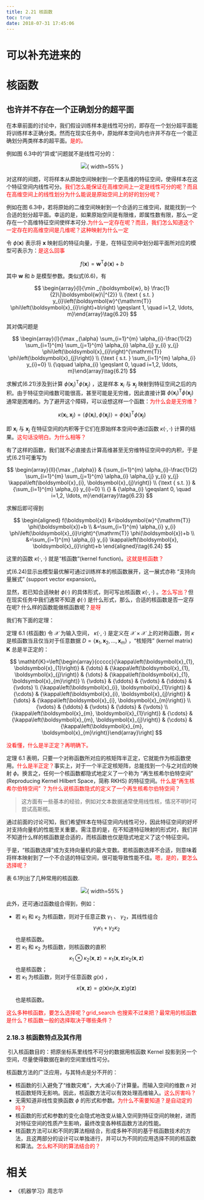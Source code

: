 ```yaml
---
title: 2.21 核函数
toc: true
date: 2018-07-31 17:45:06
---
```


# 可以补充进来的

# 核函数

## 也许并不存在一个正确划分的超平面

在本章前面的讨论中，我们假设训练样本是线性可分的，即存在一个划分超平面能将训练样本正确分类。然而在现实任务中，原始样本空间内也许并不存在一个能正确划分两类样本的超平面。<span style="color:red;">是的。</span>

例如图 6.3中的“异或”问题就不是线性可分的：

<center>

![](http://images.iterate.site/blog/image/180627/FGa4JJDlEk.png?imageslim){ width=55% }


</center>

对这样的间题，可将样本从原始空间映射到一个更高维的特征空间，使得样本在这个特征空间内线性可分。<span style="color:red;">我们怎么能保证在高维空间上一定是线性可分的呢？而且在高维空间上的线性划分为什么能说是原始空间上的好的划分呢？</span>

例如在图 6.3中，若将原始的二维空间映射到一个合适的三维空间，就能找到一个合适的划分超平面。幸运的是，如果原始空间是有限维，即属性数有限，那么一定存在一个高维特征空间使样本可分.<span style="color:red;">为什么一定存在呢？而且，我们怎么知道这个一定存在的高维空间是几维呢？这种映射为什么一定</span>

令 $\phi(\boldsymbol{x})$ 表示将 $\boldsymbol{x}$ 映射后的特征向量，于是，在特征空间中划分超平面所对应的模型可表示为：<span style="color:red;">是这么回事</span>

$$
f(\boldsymbol{x})=\boldsymbol{w}^{\mathrm{T}} \phi(\boldsymbol{x})+b\tag{6.19}
$$

其中 $\boldsymbol{w}$ 和 $b$ 是模型参数。类似式(6.6)，有

$$
\begin{array}{l}{\min _{\boldsymbol{w}, b} \frac{1}{2}\|\boldsymbol{w}\|^{2}} \\ {\text { s.t. } y_{i}\left(\boldsymbol{w}^{\mathrm{T}} \phi\left(\boldsymbol{x}_{i}\right)+b\right) \geqslant 1, \quad i=1,2, \ldots, m}\end{array}\tag{6.20}
$$

其对偶问题是

$$
\begin{array}{l}{\max _{\alpha} \sum_{i=1}^{m} \alpha_{i}-\frac{1}{2} \sum_{i=1}^{m} \sum_{j=1}^{m} \alpha_{i} \alpha_{j} y_{i} y_{j} \phi\left(\boldsymbol{x}_{i}\right)^{\mathrm{T}} \phi\left(\boldsymbol{x}_{j}\right)} \\ {\text { s.t. } \sum_{i=1}^{m} \alpha_{i} y_{i}=0} \\ {\qquad \alpha_{i} \geqslant 0, \quad i=1,2, \ldots, m}\end{array}\tag{6.21}
$$

求解式(6.21)涉及到计算 $\phi\left(\boldsymbol{x}_{i}\right)^{\mathrm{T}} \phi\left(\boldsymbol{x}_{j}\right)$ ，这是样本 $\boldsymbol{x}_{i}$ 与 $\boldsymbol{x}_{j}$ 映射到特征空间之后的内积。由于特征空间维数可能很高，甚至可能是无穷维，因此直接计算 $\phi\left(\boldsymbol{x}_{i}\right)^{\mathrm{T}} \phi\left(\boldsymbol{x}_{j}\right)$ 通常是困难的。为了避开这个障碍，可以设想这样一个函数：<span style="color:red;">为什么会是无穷维？</span>

$$
\kappa\left(\boldsymbol{x}_{i}, \boldsymbol{x}_{j}\right)=\left\langle\phi\left(\boldsymbol{x}_{i}\right), \phi\left(\boldsymbol{x}_{j}\right)\right\rangle=\phi\left(\boldsymbol{x}_{i}\right)^{\mathrm{T}} \phi\left(\boldsymbol{x}_{j}\right)\tag{6.22}
$$


即  $\boldsymbol{x}_{i}$ 与 $\boldsymbol{x}_{j}$ 在特征空间的内积等于它们在原始样本空间中通过函数 $\kappa(\cdot, \cdot)$ 计算的结果。<span style="color:red;">这句话没明白。为什么相等？</span>

有了这样的函数，我们就不必直接去计算高维甚至无穷维特征空间中的内积，于是式(6.21)可重写为

$$
\begin{array}{ll}{\max _{\alpha}} & {\sum_{i=1}^{m} \alpha_{i}-\frac{1}{2} \sum_{i=1}^{m} \sum_{j=1}^{m} \alpha_{i} \alpha_{j} y_{i} y_{j} \kappa\left(\boldsymbol{x}_{i}, \boldsymbol{x}_{j}\right)} \\ {\text { s.t. }} & {\sum_{i=1}^{m} \alpha_{i} y_{i}=0} \\ {} & {\alpha_{i} \geqslant 0, \quad i=1,2, \ldots, m}\end{array}\tag{6.23}
$$

求解后即可得到

$$
\begin{aligned} f(\boldsymbol{x}) &=\boldsymbol{w}^{\mathrm{T}} \phi(\boldsymbol{x})+b \\ &=\sum_{i=1}^{m} \alpha_{i} y_{i} \phi\left(\boldsymbol{x}_{i}\right)^{\mathrm{T}} \phi(\boldsymbol{x})+b \\ &=\sum_{i=1}^{m} \alpha_{i} y_{i} \kappa\left(\boldsymbol{x}, \boldsymbol{x}_{i}\right)+b \end{aligned}\tag{6.24}
$$

这里的函数  $\kappa(\cdot, \cdot)$  就是“核函数”(kernel function)。<span style="color:red;">这就是核函数？</span>

式(6.24)显示出模型最优解可通过训练样本的核函数展开，这一展式亦称 “支持向量展式” (support vector expansion)。

显然，若已知合适映射 $\phi(\cdot)$ 的具体形式，则可写出核函数 $\kappa(\cdot,\cdot)$ 。<span style="color:red;">怎么写出？</span>但在现实任务中我们通常不知道 $\phi(\cdot)$ 是什么形式，那么，合适的核函数是否一定存在呢? 什么样的函数能做核函数呢？<span style="color:red;">是呀</span>

我们有下面的定理：

定理 6.1 (核函数) 令 $\mathcal{X}$ 为输入空间， $\kappa(\cdot,\cdot)$ 是定义在 $\mathcal{X}\times \mathcal{X}$ 上的对称函数，则 $\kappa$ 是核函数当且仅当对于任意数据 $D=\left\{\boldsymbol{x}_{1}, \boldsymbol{x}_{2}, \ldots, \boldsymbol{x}_{m}\right\}$ ，“核矩阵” (kernel matrix) $\mathbf{K}$ 总是半正定的：

$$
\mathbf{K}=\left[\begin{array}{ccccc}{\kappa\left(\boldsymbol{x}_{1}, \boldsymbol{x}_{1}\right)} & {\dots} & {\kappa\left(\boldsymbol{x}_{1}, \boldsymbol{x}_{j}\right)} & {\dots} & {\kappa\left(\boldsymbol{x}_{1}, \boldsymbol{x}_{m}\right)} \\ {\vdots} & {\ddots} & {\vdots} & {\ddots} & {\vdots} \\ {\kappa\left(\boldsymbol{x}_{i}, \boldsymbol{x}_{1}\right)} & {\cdots} & {\kappa\left(\boldsymbol{x}_{i}, \boldsymbol{x}_{j}\right)} & {\dots} & {\kappa\left(\boldsymbol{x}_{i}, \boldsymbol{x}_{m}\right)} \\ {\vdots} & {\ddots} & {\vdots} & {\ddots} & {\vdots} \\ {\kappa\left(\boldsymbol{x}_{m}, \boldsymbol{x}_{1}\right)} & {\cdots} & {\kappa\left(\boldsymbol{x}_{m}, \boldsymbol{x}_{j}\right)} & {\cdots} & {\kappa\left(\boldsymbol{x}_{m}, \boldsymbol{x}_{m}\right)}\end{array}\right]
$$

<span style="color:red;">没看懂，什么是半正定？再明确下。</span>

定理 6.1 表明，只要一个对称函数所对应的核矩阵半正定，它就能作为核函数使用。<span style="color:red;">什么是半正定？</span>事实上，对于一个半正定核矩阵，总能找到一个与之对应的映射 $\phi$。换言之，任何一个核函数都隐式地定义了一个称为 “再生核希尔伯特空间” (Reproducing Kernel Hilbert Space，简称 RKHS) 的特征空间。<span style="color:red;">什么是“再生核希尔伯特空间” ？为什么说核函数隐式的定义了一个再生核希尔伯特空间？</span>

> 这方面有一些基本的经验，例如对文本数据通常使用线性核，情况不明时可尝试高斯核。

通过前面的讨论可知，我们希望样本在特征空间内线性可分，因此特征空间的好坏对支持向量机的性能至关重要。需注意的是，在不知道特征映射的形式时，我们并不知道什么样的核函数是合适的，而核函数也仅是隐式地定义了这个特征空间。

于是，“核函数选择”成为支持向量机的最大变数。若核函数选择不合适，则意味着将样本映射到了一个不合适的特征空间，很可能导致性能不佳。<span style="color:red;">嗯，是的，要怎么选择呢？</span>

表 6.1列出了几种常用的核函数.

<center>

![](http://images.iterate.site/blog/image/180627/g30aAkaHJF.png?imageslim){ width=55% }


</center>


此外，还可通过函数组合得到，例如：

- 若 $\kappa_1$ 和 $\kappa_2$ 为核函数，则对于任意正数 $\gamma_1$ 、 $\gamma_2$，其线性组合 $$
\gamma_{1} \kappa_{1}+\gamma_{2} \kappa_{2}\tag{6.25}
$$
也是核函数。
- 若 $\kappa_1$ 和 $\kappa_2$ 为核函数，则核函数的直积 $$
\kappa_{1} \otimes \kappa_{2}(\boldsymbol{x}, \boldsymbol{z})=\kappa_{1}(\boldsymbol{x}, \boldsymbol{z}) \kappa_{2}(\boldsymbol{x}, \boldsymbol{z})\tag{6.26}
$$
也是核函数；
- 若 $\kappa_1$ 为核函数，则对于任意函数 $g(x)$ ，$$
\kappa(\boldsymbol{x}, \boldsymbol{z})=g(\boldsymbol{x}) \kappa_{1}(\boldsymbol{x}, \boldsymbol{z}) g(\boldsymbol{z})\tag{6.27}
$$
也是核函数。


<span style="color:red;">这么多种核函数，要怎么选择呢？grid_search 也搜索不过来把？最常用的核函数是什么？核函数一般的选择取决于哪些条件？</span>






### 2.18.3 核函数特点及其作用

​
引入核函数目的：把原坐标系里线性不可分的数据用核函数 Kernel 投影到另一个空间，尽量使得数据在新的空间里线性可分。

核函数方法的广泛应用，与其特点是分不开的：

- 核函数的引入避免了“维数灾难”，大大减小了计算量。而输入空间的维数 $n$ 对核函数矩阵无影响。因此，核函数方法可以有效处理高维输入。<span style="color:red;">这么厉害吗？</span>
- 无需知道非线性变换函数 $\phi$ 的形式和参数。<span style="color:red;">为什么不需要知道？是自动定的吗？</span>
- 核函数的形式和参数的变化会隐式地改变从输入空间到特征空间的映射，进而对特征空间的性质产生影响，最终改变各种核函数方法的性能。
- 核函数方法可以和不同的算法相结合，形成多种不同的基于核函数技术的方法，且这两部分的设计可以单独进行，并可以为不同的应用选择不同的核函数和算法。<span style="color:red;">怎么和不同的算法结合的？</span>




# 相关

- 《机器学习》周志华
